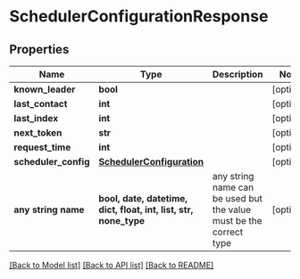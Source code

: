 # SchedulerConfigurationResponse


## Properties
Name | Type | Description | Notes
------------ | ------------- | ------------- | -------------
**known_leader** | **bool** |  | [optional] 
**last_contact** | **int** |  | [optional] 
**last_index** | **int** |  | [optional] 
**next_token** | **str** |  | [optional] 
**request_time** | **int** |  | [optional] 
**scheduler_config** | [**SchedulerConfiguration**](SchedulerConfiguration.md) |  | [optional] 
**any string name** | **bool, date, datetime, dict, float, int, list, str, none_type** | any string name can be used but the value must be the correct type | [optional]

[[Back to Model list]](../README.md#documentation-for-models) [[Back to API list]](../README.md#documentation-for-api-endpoints) [[Back to README]](../README.md)


